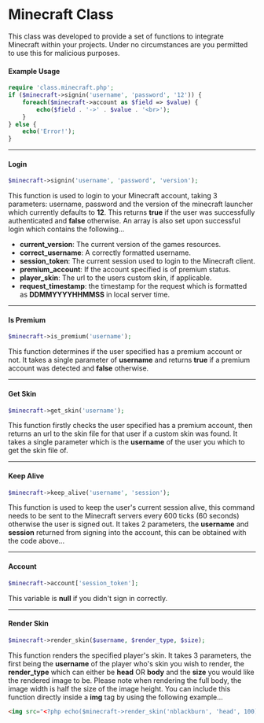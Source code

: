 # Minecraft Class

This class was developed to provide a set of functions to integrate Minecraft within your projects.
Under no circumstances are you permitted to use this for malicious purposes.

#### Example Usage

```php
require 'class.minecraft.php';
if ($minecraft->signin('username', 'password', '12')) {
	foreach($minecraft->account as $field => $value) {
		echo($field . '->' . $value . '<br>');
	}
} else {
	echo('Error!');
}
```

---

#### Login

```php
$minecraft->signin('username', 'password', 'version');
```

This function is used to login to your Minecraft account, taking 3 parameters: username, password and the version of the minecraft
launcher which currently defaults to **12**. This returns **true** if the user was successfully authenticated and **false**
otherwise. An array is also set upon successful login which contains the following...

* **current_version**: The current version of the games resources.
* **correct_username**: A correctly formatted username.
* **session_token**: The current session used to login to the Minecraft client.
* **premium_account**: If the account specified is of premium status.
* **player_skin**: The url to the users custom skin, if applicable.
* **request_timestamp**: the timestamp for the request which is formatted as **DDMMYYYYHHMMSS** in local server time.

---

#### Is Premium

```php
$minecraft->is_premium('username');
```

This function determines if the user specified has a premium account or not. It takes a single parameter of **username** and
returns **true** if a premium account was detected and **false** otherwise.

---

#### Get Skin

```php
$minecraft->get_skin('username');
```

This function firstly checks the user specified has a premium account,
then returns an url to the skin file for that user if a custom skin was found.
It takes a single parameter which is the **username** of the user you which to get the skin file of.

---

#### Keep Alive

```php
$minecraft->keep_alive('username', 'session');
```

This function is used to keep the user's current session alive,
this command needs to be sent to the Minecraft servers every 600
ticks (60 seconds) otherwise the user is signed out. It takes 2 parameters,
the **username** and **session** returned from signing into the account,
this can be obtained with the code above...

---

#### Account

```php
$minecraft->account['session_token'];
```

This variable is **null** if you didn't sign in correctly.

---

#### Render Skin

```php
$minecraft->render_skin($username, $render_type, $size);
```

This function renders the specified player's skin. It takes 3 parameters, the first being the **username** of the player who's skin you wish to render,
the **render_type** which can either be **head** OR **body** and the **size**
you would like the rendered image to be.
Please note when rendering the full body, the image width is half the size of the image height.
You can include this function directly inside a **img** tag by using the following
example...

```html
<img src="<?php echo($minecraft->render_skin('nblackburn', 'head', 100)) ?>">
```
